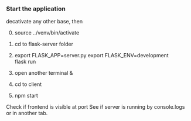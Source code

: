 ### Start the application ###

decativate any other base, then

0. source ../venv/bin/activate
1. cd to flask-server folder

2. export FLASK_APP=server.py
   export FLASK_ENV=development  
   flask run

3. open another terminal &

3. cd to client
4. npm start

Check if frontend is visible at port
See if server is running by console.logs or in another tab. 
